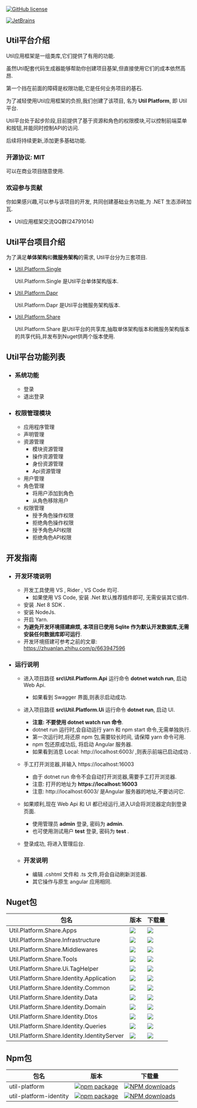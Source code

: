 [![GitHub license](https://img.shields.io/badge/license-MIT-blue.svg)](https://mit-license.org/)

<a href="https://www.jetbrains.com/?from=Util" target="_blank">
    <img src="https://github.com/dotnetcore/Home/blob/master/img/jetbrains.svg" title="JetBrains" />
</a>

## Util平台介绍

Util应用框架是一组类库,它们提供了有用的功能.

虽然Util配套代码生成器能够帮助你创建项目基架,但直接使用它们的成本依然高昂.

第一个挡在前面的障碍是权限功能,它是任何业务项目的基石.

为了减轻使用Util应用框架的负担,我们创建了该项目, 名为 **Util Platform**, 即 Util平台.

Util平台处于起步阶段,目前提供了基于资源和角色的权限模块,可以控制前端菜单和按钮,并能同时控制API的访问.

后续将持续更新,添加更多基础功能.

### 开源协议: MIT

可以在商业项目随意使用.

### 欢迎参与贡献

你如果感兴趣,可以参与该项目的开发, 共同创建基础业务功能,为 .NET 生态添砖加瓦.

- Util应用框架交流QQ群(24791014)

## Util平台项目介绍

为了满足**单体架构**和**微服务架构**的需求, Util平台分为三套项目.

- [Util.Platform.Single](https://github.com/util-core/Util.Platform.Single)

  Util.Platform.Single 是Util平台单体架构版本.
- [Util.Platform.Dapr](https://github.com/util-core/Util.Platform.Dapr)

  Util.Platform.Dapr 是Util平台微服务架构版本.
- [Util.Platform.Share](https://github.com/util-core/Util.Platform.Share)

  Util.Platform.Share 是Util平台的共享库,抽取单体架构版本和微服务架构版本的共享代码,并发布到Nuget供两个版本使用.

## Util平台功能列表

- ### 系统功能
  - 登录
  - 退出登录

- ### 权限管理模块
  - 应用程序管理
  - 声明管理
  - 资源管理
    - 模块资源管理
    - 操作资源管理
    - 身份资源管理
    - Api资源管理
  - 用户管理
  - 角色管理
    - 将用户添加到角色
    - 从角色移除用户
  - 权限管理
    - 授予角色操作权限
    - 拒绝角色操作权限
    - 授予角色API权限
    - 拒绝角色API权限

## 开发指南

- ### 开发环境说明
  - 开发工具使用 VS , Rider , VS Code 均可.
    - 如果使用 VS Code, 安装 .Net 默认推荐插件即可, 无需安装其它插件.
  - 安装 .Net 8 SDK .
  - 安装 NodeJs.
  - 开启 Yarn.
  - **为避免开发环境搭建麻烦, 本项目已使用 Sqlite 作为默认开发数据库,无需安装任何数据库即可运行**.
  - 开发环境搭建可参考之前的文章: https://zhuanlan.zhihu.com/p/663947596

- ### 运行说明
  - 进入项目路径 **src\Util.Platform.Api** 运行命令 **dotnet watch run**, 启动 Web Api.
    - 如果看到 Swagger 界面,则表示启动成功. 
  - 进入项目路径 **src\Util.Platform.Ui** 运行命令 **dotnet run**, 启动 UI.
    - **注意: 不要使用 dotnet watch run 命令**.
    - dotnet run 运行时,会自动运行 yarn 和 npm start 命令,无需单独执行.
    - 第一次运行时,将还原 npm 包,需要较长时间, 请保障 yarn 命令可用.
    - npm 包还原成功后, 将启动 Angular 服务器.
    - 如果看到消息 Local:   http://localhost:6003/  ,则表示前端已启动成功 .
  - 手工打开浏览器,并输入 https://localhost:16003
    - 由于 dotnet run 命令不会自动打开浏览器,需要手工打开浏览器.
    - 注意: 打开的地址为 **https://localhost:16003**
    - 注意: http://localhost:6003/ 是Angular 服务器的地址,不要访问它.
  - 如果顺利,现在 Web Api 和 UI 都已经运行,进入UI会将浏览器定向到登录页面.
    - 使用管理员 **admin** 登录, 密码为 **admin**.
    - 也可使用测试用户 **test** 登录, 密码为 **test** .
  - 登录成功, 将进入管理后台.

  - ### 开发说明
    - 编辑 .cshtml 文件和 .ts 文件,将会自动刷新浏览器.
    - 其它操作与原生 angular 应用相同.


## Nuget包

| 包名 |  版本 | 下载量
|--------------|  ------- | ----
| Util.Platform.Share.Apps | ![](https://img.shields.io/nuget/v/Util.Platform.Share.Apps.svg) | ![](https://img.shields.io/nuget/dt/Util.Platform.Share.Apps.svg)
| Util.Platform.Share.Infrastructure | ![](https://img.shields.io/nuget/v/Util.Platform.Share.Infrastructure.svg) | ![](https://img.shields.io/nuget/dt/Util.Platform.Share.Infrastructure.svg)
| Util.Platform.Share.Middlewares | ![](https://img.shields.io/nuget/v/Util.Platform.Share.Middlewares.svg) | ![](https://img.shields.io/nuget/dt/Util.Platform.Share.Middlewares.svg)
| Util.Platform.Share.Tools | ![](https://img.shields.io/nuget/v/Util.Platform.Share.Tools.svg) | ![](https://img.shields.io/nuget/dt/Util.Platform.Share.Tools.svg)
| Util.Platform.Share.Ui.TagHelper | ![](https://img.shields.io/nuget/v/Util.Platform.Share.Ui.TagHelper.svg) | ![](https://img.shields.io/nuget/dt/Util.Platform.Share.Ui.TagHelper.svg)
| Util.Platform.Share.Identity.Application | ![](https://img.shields.io/nuget/v/Util.Platform.Share.Identity.Application.svg) | ![](https://img.shields.io/nuget/dt/Util.Platform.Share.Identity.Application.svg)
| Util.Platform.Share.Identity.Common | ![](https://img.shields.io/nuget/v/Util.Platform.Share.Identity.Common.svg) | ![](https://img.shields.io/nuget/dt/Util.Platform.Share.Identity.Common.svg)
| Util.Platform.Share.Identity.Data | ![](https://img.shields.io/nuget/v/Util.Platform.Share.Identity.Data.svg) | ![](https://img.shields.io/nuget/dt/Util.Platform.Share.Identity.Data.svg)
| Util.Platform.Share.Identity.Domain | ![](https://img.shields.io/nuget/v/Util.Platform.Share.Identity.Domain.svg) | ![](https://img.shields.io/nuget/dt/Util.Platform.Share.Identity.Domain.svg)
| Util.Platform.Share.Identity.Dtos | ![](https://img.shields.io/nuget/v/Util.Platform.Share.Identity.Dtos.svg) | ![](https://img.shields.io/nuget/dt/Util.Platform.Share.Identity.Dtos.svg)
| Util.Platform.Share.Identity.Queries | ![](https://img.shields.io/nuget/v/Util.Platform.Share.Identity.Queries.svg) | ![](https://img.shields.io/nuget/dt/Util.Platform.Share.Identity.Queries.svg)
| Util.Platform.Share.Identity.IdentityServer | ![](https://img.shields.io/nuget/v/Util.Platform.Share.Identity.IdentityServer.svg) | ![](https://img.shields.io/nuget/dt/Util.Platform.Share.Identity.IdentityServer.svg)


## Npm包

| 包名 |  版本 | 下载量
|--------------|  ------- | ----
| util-platform | [![npm package](https://img.shields.io/npm/v/util-platform.svg?style=flat-square)](https://www.npmjs.org/package/util-platform) | [![NPM downloads](http://img.shields.io/npm/dm/util-platform.svg?style=flat-square)](https://npmjs.org/package/util-platform)
| util-platform-identity | [![npm package](https://img.shields.io/npm/v/util-platform-identity.svg?style=flat-square)](https://www.npmjs.org/package/util-platform-identity) | [![NPM downloads](http://img.shields.io/npm/dm/util-platform-identity.svg?style=flat-square)](https://npmjs.org/package/util-platform-identity)

